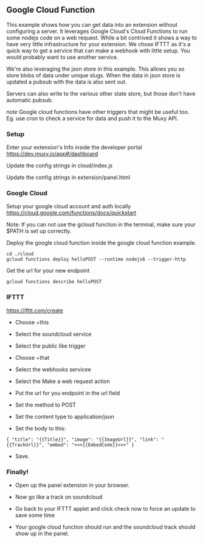 ## Google Cloud Function

This example shows how you can get data into an extension without configuring a server. It leverages Google Cloud's
Cloud Functions to run some nodejs code on a web request. While a bit contrived it shows a way to have very little
 infrastructure for your extension. We chose IFTTT as it's a quick way to get a service that can make a webhook
with little setup. You would probably want to use another service.

We're also leveraging the json store in this example. This allows you so store blobs of data under unique slugs.
When the data in json store is updated a pubsub with the data is also sent out.

Servers can also write to the various other state store, but those don't have automatic pubsub.

*note*
Google cloud functions have other triggers that might be useful too. Eg. use cron to check a service for data and push
it to the Muxy API.

### Setup
Enter your extension's Info inside the developer portal 
https://dev.muxy.io/app#/dashboard

Update the config strings in cloud/index.js

Update the config strings in extension/panel.html

### Google Cloud

Setup your google cloud account and auth locally
https://cloud.google.com/functions/docs/quickstart

Note: If you can not use the gcloud function in the terminal, make sure your $PATH is set up correctly.

Deploy the google cloud function inside the google cloud function example.
```
cd ./cloud
gcloud functions deploy helloPOST --runtime nodejs6 --trigger-http
```

Get the url for your new endpoint
```
gcloud functions describe helloPOST
```

### IFTTT

https://ifttt.com/create

* Choose +this

* Select the soundcloud service

* Select the public like trigger

* Choose +that

* Select the webhooks servicee

* Select the Make a web request action

* Put the url for you endpoint in the url field

* Set the method to POST

* Set the content type to application/json

* Set the body to this:
```
{ "title": "{{Title}}", "image": "{{ImageUrl}}", "link": "{{TrackUrl}}", "embed": "<<<{{EmbedCode}}>>>" }
```

* Save.

### Finally!

* Open up the panel extension in your browser.

* Now go like a track on soundcloud

* Go back to your IFTTT applet and click check now to force an update to save some time

* Your google cloud function should run and the soundcloud track should show up in the panel.
